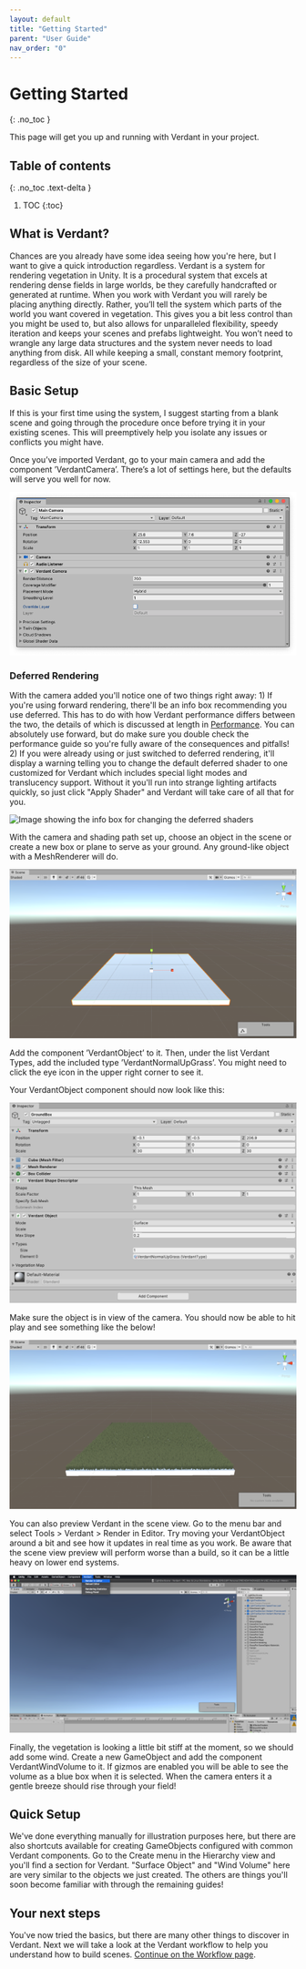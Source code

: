 ```yaml
---
layout: default
title: "Getting Started"
parent: "User Guide"
nav_order: "0"
---
```


# Getting Started
{: .no_toc }

This page will get you up and running with Verdant in your project.

## Table of contents
{: .no_toc .text-delta }
1. TOC
{:toc}

## What is Verdant?

Chances are you already have some idea seeing how you're here, but I want to give a quick introduction regardless. Verdant is a system for rendering vegetation in Unity. It is a procedural system that excels at rendering dense fields in large worlds, be they carefully handcrafted or generated at runtime. When you work with Verdant you will rarely be placing anything directly. Rather, you’ll tell the system which parts of the world you want covered in vegetation. This gives you a bit less control than you might be used to, but also allows for unparalleled flexibility, speedy iteration and keeps your scenes and prefabs lightweight. You won’t need to wrangle any large data structures and the system never needs to load anything from disk. All while keeping a small, constant memory footprint, regardless of the size of your scene.

## Basic Setup

If this is your first time using the system, I suggest starting from a blank scene and going through the procedure once before trying it in your existing scenes. This will preemptively help you isolate any issues or conflicts you might have.

Once you’ve imported Verdant, go to your main camera and add the component ’VerdantCamera’. There’s a lot of settings here, but the defaults will serve you well for now.

![A GameObject with both a VerdantCamera and a Unity camera component](Media/VerdantCameraAdded.PNG "VerdantCamera added")

### Deferred Rendering

With the camera added you'll notice one of two things right away: 1) If you're using forward rendering, there'll be an info box recommending you use deferred. This has to do with how Verdant performance differs between the two, the details of which is discussed at length in [Performance](Performance.html). You can absolutely use forward, but do make sure you double check the performance guide so you're fully aware of the consequences and pitfalls! 2) If you were already using or just switched to deferred rendering, it'll display a warning telling you to change the default deferred shader to one customized for Verdant which includes special light modes and translucency support. Without it you'll run into strange lighting artifacts quickly, so just click "Apply Shader" and Verdant will take care of all that for you. 

![Image showing the info box for changing the deferred shaders](- "Setting the deferred shader")

With the camera and shading path set up, choose an object in the scene or create a new box or plane to serve as your ground. Any ground-like object with a MeshRenderer will do.

![A box that has been scaled up to (30,1,30) to act as a floor](Media/FlooringBox.PNG "Ground box")

Add the component ’VerdantObject’ to it. Then, under the list Verdant Types, add the included type ’VerdantNormalUpGrass’. You might need to click the eye icon in the upper right corner to see it.

Your VerdantObject component should now look like this:

![A VerdantObject configured with the simple VerdantNormalUpGrass type](Media/AddVerdantObject.PNG "VerdantObject parameters")

Make sure the object is in view of the camera. You should now be able to hit play and see something like the below!

![The previously added box covered in short green grass](Media/GroundWithGrass.PNG "Ground with vegetation")

You can also preview Verdant in the scene view. Go to the menu bar and select Tools > Verdant > Render in Editor. Try moving your VerdantObject around a bit and see how it updates in real time as you work. Be aware that the scene view preview will perform worse than a build, so it can be a little heavy on lower end systems.

![The system menu bar with the menu Verdant open and the option Render In Editor Selected](Media/MenuBar.PNG "Menu Bar")

Finally, the vegetation is looking a little bit stiff at the moment, so we should add some wind. Create a new GameObject and add the component VerdantWindVolume to it. If gizmos are enabled you will be able to see the volume as a blue box when it is selected. When the camera enters it a gentle breeze should rise through your field!  

## Quick Setup

We've done everything manually for illustration purposes here, but there are also shortcuts available for creating GameObjects configured with common Verdant components. Go to the Create menu in the Hierarchy view and you'll find a section for Verdant. "Surface Object" and "Wind Volume" here are very similar to the objects we just created. The others are things you'll soon become familiar with through the remaining guides!

## Your next steps

You've now tried the basics, but there are many other things to discover in Verdant. Next we will take a look at the Verdant workflow to help you understand how to build scenes. [Continue on the Workflow page](Workflow.html). 
